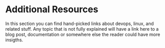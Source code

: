 # Additional Resources

In this section you can find hand-picked links about devops, linux, and related stuff. Any topic that is not fully explained will have a link here to a blog post, documentation or somewhere else the reader could have more insigths.
